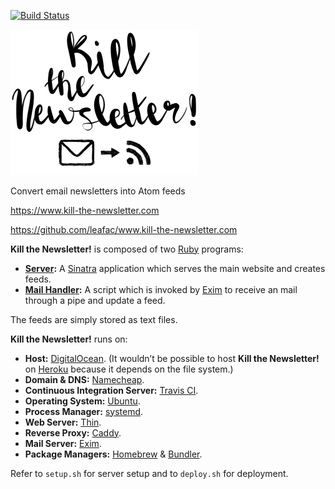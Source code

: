 [![Build Status](https://travis-ci.com/leafac/www.kill-the-newsletter.com.svg?branch=master)](https://travis-ci.com/leafac/www.kill-the-newsletter.com)

<img alt="Kill the Newsletter!" src="public/logo.png" width="300">

Convert email newsletters into Atom feeds

https://www.kill-the-newsletter.com

https://github.com/leafac/www.kill-the-newsletter.com

**Kill the Newsletter!** is composed of two [Ruby](https://www.ruby-lang.org/en/) programs:

- **[Server](server.rb):** A [Sinatra](http://sinatrarb.com) application which serves the main website and creates feeds.
- **[Mail Handler](mail_handler.rb):** A script which is invoked by [Exim](https://www.exim.org) to receive an mail through a pipe and update a feed.

The feeds are simply stored as text files.

**Kill the Newsletter!** runs on:

- **Host:** [DigitalOcean](https://www.digitalocean.com). (It wouldn’t be possible to host **Kill the Newsletter!** on [Heroku](https://www.heroku.com/) because it depends on the file system.)
- **Domain & DNS:** [Namecheap](https://www.namecheap.com).
- **Continuous Integration Server:** [Travis CI](https://www.travis-ci.com).
- **Operating System:** [Ubuntu](https://www.ubuntu.com).
- **Process Manager:** [systemd](https://www.freedesktop.org/wiki/Software/systemd/).
- **Web Server:** [Thin](https://github.com/macournoyer/thin).
- **Reverse Proxy:** [Caddy](https://caddyserver.com).
- **Mail Server:** [Exim](https://www.exim.org).
- **Package Managers:** [Homebrew](https://brew.sh) & [Bundler](https://bundler.io).

Refer to `setup.sh` for server setup and to `deploy.sh` for deployment.
